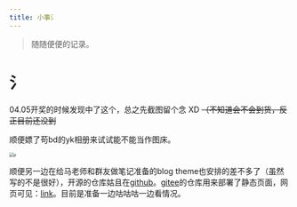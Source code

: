 ```yaml
---
title: 小事氵
---
```


> 随随便便的记录。

# 氵

04.05开奖的时候发现中了这个，总之先截图留个念 XD ~~（不知道会不会到货，反正目前还没到~~

顺便嫖了苟bd的yk相册来试试能不能当作图床。

<img src="https://pcsdata.baidu.com/thumbnail/ece1fc515m0a7361633ab64591008a2d?fid=3752303494-16051585-613659061843067&rt=pr&sign=FDTAER-yUdy3dSFZ0SVxtzShv1zcMqd-HqqC7HnXaw8Q0nDJshmlwHbW17E%3D&expires=2h&chkv=0&chkbd=0&chkpc=&dp-logid=2562893605&dp-callid=0&time=1618153200&size=c1600_u1600&quality=100&vuk=-&ft=video" alt="p" style="zoom:50%;" />

顺便另一边在给马老师和群友做笔记准备的blog theme也安排的差不多了（虽然写的不是很好），开源的仓库姑且在[github](https://github.com/monSteRhhe/arima-s-notebook)。[gitee](https://gitee.com/Erolive/Erolive)的仓库用来部署了静态页面，网页可见：[link](https://erolive.gitee.io/)。目前是准备一边咕咕咕一边看情况。

